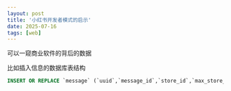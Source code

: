 ```yaml
---
layout: post
title: '小红书开发者模式的启示' 
date: 2025-07-16
tags: [web]
---
```



可以一窥商业软件的背后的数据


比如插入信息的数据库表结构

```sql
INSERT OR REPLACE `message` (`uuid`,`message_id`,`store_id`,`max_store_id`,`receiver_id`,`chat_id`,`content`,`hasRead`,`local_chat_user_id`,`local_message_id`,`push_status`,`msg`,`has_impression`,`impression_time`,`anim_commdn`,``)
```

